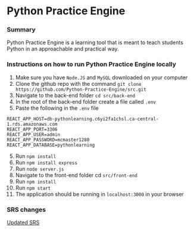# Python Practice Engine

### Summary
Python Practice Engine is a learning tool that is meant to teach students Python in an approachable and practical way.

### Instructions on how to run Python Practice Engine locally
1. Make sure you have `Node.JS` and `MySQL` downloaded on your computer
2. Clone the github repo with the command `git clone https://github.com/Python-Practice-Engine/src.git`
3. Navigate to the back-end folder
   `cd src/back-end`
3. In the root of the back-end folder create a file called `.env`
4. Paste the following in the `.env` file
```
REACT_APP_HOST=db-pythonlearning.c6yi2fa1chsl.ca-central-1.rds.amazonaws.com
REACT_APP_PORT=3306
REACT_APP_USER=admin
REACT_APP_PASSWORD=mcmaster1280
REACT_APP_DATABASE=pythonlearning
```
5. Run `npm install`
6. Run `npm install express`
7. Run `node server.js`
8. Navigate to the front-end folder
   cd `src/front-end`
9. Run `npm install`
10. Run `npm start`
11. The application should be running in `localhost:3000` in your browser

### SRS changes
[Updated SRS](https://github.com/Python-Practice-Engine/src/wiki/SRS/_compare/35f504d7d96cf90c4a3f16e474f959cf27529a05...82ef0181c548bb13c95e63b9da31186e45866142?short_path=2a092c9#diff-2a092c918bf9f729e909e3c29a0c2b3cb01e7cda8f6f9e87d973db5dfcff1bd8)

